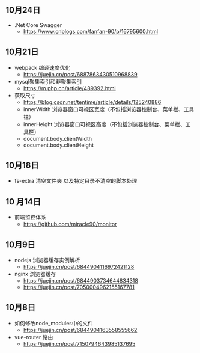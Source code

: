 ## 10月24日
- .Net Core Swagger 
  - https://www.cnblogs.com/fanfan-90/p/16795600.html
## 10月21日
- webpack 编译速度优化
  - https://juejin.cn/post/6887863430510968839
- mysql聚集索引和非聚集索引
  - https://m.php.cn/article/489392.html
- 获取尺寸
  - https://blog.csdn.net/tentime/article/details/125240886
  - innerWidth 浏览器窗口可视区宽度（不包括浏览器控制台、菜单栏、工具栏） 
  - innerHeight 浏览器窗口可视区高度（不包括浏览器控制台、菜单栏、工具栏）
  - document.body.clientWidth
  - document.body.clientHeight
## 10月18日
- fs-extra 清空文件夹 以及特定目录不清空的脚本处理
## 10 月14日
- 前端监控体系
  - https://github.com/miracle90/monitor
## 10月9日
- nodejs 浏览器缓存实例解析
  - https://juejin.cn/post/6844904116972421128
- nginx 浏览器缓存
  - https://juejin.cn/post/6844903734644834318
  - https://juejin.cn/post/7050004962155167781
## 10月8日
- 如何修改node_modules中的文件
  - https://juejin.cn/post/6844904163558555662
- vue-router 路由
  - https://juejin.cn/post/7150794643985137695